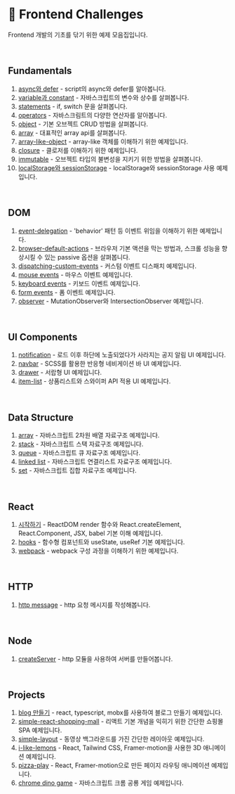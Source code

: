 # 🚀 Frontend Challenges

Frontend 개발의 기초를 닦기 위한 예제 모음집입니다.

<br />

## Fundamentals

1. [async와 defer](./1-fundamentals/async-defer) - script의 async와 defer를 알아봅니다.
2. [variable과 constant](./1-fundamentals/variable-and-constant) - 자바스크립트의 변수와 상수를 살펴봅니다.
3. [statements](./1-fundamentals/statements) - if, switch 문을 살펴봅니다.
4. [operators](./1-fundamentals/operators) - 자바스크림트의 다양한 연산자를 알아봅니다.
5. [object](./1-fundamentals/object) - 기본 오브젝트 CRUD 방법을 살펴봅니다.
6. [array](./1-fundamentals/array) - 대표적인 array api를 살펴봅니다.
7. [array-like-object](./1-fundamentals/array-like-object) - array-like 객체를 이해하기 위한 예제입니다.
8. [closure](./1-fundamentals/closure) - 클로저를 이해하기 위한 예제입니다.
9. [immutable](./1-fundamentals/immutable) - 오브젝트 타입의 불변성을 지키기 위한 방법을 살펴봅니다.
10. [localStorage와 sessionStorage](./1-fundamentals/array) - localStorage와 sessionStorage 사용 예제입니다.

<br />

## DOM

1. [event-delegation](./2-dom/event-delegation) - 'behavior' 패턴 등 이벤트 위임을 이해하기 위한 예제입니다.
2. [browser-default-actions](./2-dom/browser-default-actions) - 브라우저 기본 액션을 막는 방법과, 스크롤 성능을 향상시킬 수 있는 passive 옵션을 살펴봅니다.
3. [dispatching-custom-events](./2-dom/dispatching-custom-events) - 커스텀 이벤트 디스패치 예제입니다.
4. [mouse events](./2-dom/mouse-events) - 마우스 이벤트 예제입니다.
5. [keyboard events](./2-dom/keyboard-events) - 키보드 이벤트 예제입니다.
6. [form events](./2-dom/form-events) - 폼 이벤트 예제입니다.
7. [observer](./2-dom/observer) - MutationObserver와 IntersectionObserver 예제입니다.

<br />

## UI Components

1. [notification](./3-ui/notification) - 로드 이후 하단에 노출되었다가 사라지는 공지 알림 UI 예제입니다.
2. [navbar](./3-ui/navbar) - SCSS를 활용한 반응형 네비게이션 바 UI 예제입니다.
3. [drawer](./3-ui/drawer) - 서랍형 UI 예제입니다.
4. [item-list](./3-ui/item-list) - 상품리스트와 스와이퍼 API 적용 UI 예제입니다.

<br />

## Data Structure

1. [array](./4-data-structure/array.js) - 자바스크립트 2차원 배열 자료구조 예제입니다.
2. [stack](./4-data-structure/stack.js) - 자바스크립트 스택 자료구조 예제입니다.
3. [queue](./4-data-structure/queue.js) - 자바스크립트 큐 자료구조 예제입니다.
4. [linked list](./4-data-structure/linked-list.js) - 자바스크립트 연결리스트 자료구조 예제입니다.
5. [set](./4-data-structure/set.js) - 자바스크립트 집합 자료구조 예제입니다.

<br />

## React

1. [시작하기](./5-react/1-getting-started) - ReactDOM render 함수와 React.createElement, React.Component, JSX, babel 기본 이해 예제입니다.
2. [hooks](./5-react/2-hooks) - 함수형 컴포넌트와 useState, useRef 기본 예제입니다.
3. [webpack](./5-react/3-webpack) - webpack 구성 과정을 이해하기 위한 예제입니다.

<br />

## HTTP

1. [http message](./6-http/app.http) - http 요청 메시지를 작성해봅니다.

<br />

## Node

1. [createServer](./7-node/1-create-server) - http 모듈을 사용하여 서버를 만들어봅니다.

<br />

## Projects

1. [blog 만들기](https://github.com/kschoi/frontend-challenge-blog) - react, typescript, mobx를 사용하여 블로그 만들기 예제입니다.
2. [simple-react-shopping-mall](https://github.com/kschoi/simple-react-shopping-mall) - 리액트 기본 개념을 익히기 위한 간단한 쇼핑몰 SPA 예제입니다.
3. [simple-layout](https://github.com/kschoi/simple-layout) - 동영상 백그라운드를 가진 간단한 레이아웃 예제입니다.
4. [i-like-lemons](https://github.com/kschoi/i-like-lemons) - React, Tailwind CSS, Framer-motion을 사용한 3D 애니메이션 예제입니다.
5. [pizza-play](https://github.com/kschoi/pizza-play) - React, Framer-motion으로 만든 페이지 라우팅 애니메이션 예제입니다.
6. [chrome dino game](https://github.com/kschoi/chrome-dino-game) - 자바스크립트 크롬 공룡 게임 예제입니다.
